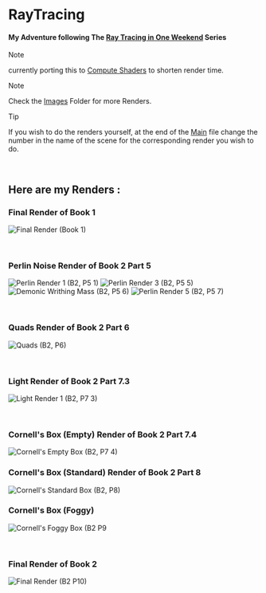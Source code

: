 # RayTracing 
#### My Adventure following The [Ray Tracing in One Weekend](https://raytracing.github.io/) Series


> [!NOTE]
> currently porting this to [Compute Shaders](https://github.com/Loris-Moreau/RayTracing/tree/Compute-Shader "Compute Shader Branch") to shorten render time.

> [!NOTE]
> Check the [Images](https://github.com/Loris-Moreau/RayTracing/tree/Raytracer-V2/Images "Images Folder") Folder for more Renders.

> [!TIP]
> If you wish to do the renders yourself, at the end of the [Main](https://github.com/Loris-Moreau/RayTracing/blob/Raytracer-V2/RayTracing/RayTracing.cpp "RayTracing.cpp") file change the number in the name of the scene for the corresponding render you wish to do.

<br>

## Here are my Renders :

### Final Render of Book 1
![Final Render (Book 1)](https://github.com/Loris-Moreau/RayTracing/blob/Raytracer-V2/Images/Final%20Render%20(B1).png)

<br>

### Perlin Noise Render of Book 2 Part 5
![Perlin Render 1 (B2, P5 1)](https://github.com/Loris-Moreau/RayTracing/blob/Raytracer-V2/Images/Perlin%20Render%201%20(B2%2C%20P5.1).png) ![Perlin Render 3 (B2, P5 5)](https://github.com/Loris-Moreau/RayTracing/blob/Raytracer-V2/Images/Perlin%20Render%203%20(B2%2C%20P5.5).png) ![Demonic Writhing Mass (B2, P5 6)](https://github.com/Loris-Moreau/RayTracing/blob/Raytracer-V2/Images/Demonic%20Writhing%20Mass%20(B2%2C%20P5.6).png "Demonic Writhing Mass") ![Perlin Render 5 (B2, P5 7)](https://github.com/Loris-Moreau/RayTracing/blob/Raytracer-V2/Images/Perlin%20Render%205%20(B2%2C%20P5.7).png) 

<br>

### Quads Render of Book 2 Part 6
![Quads (B2, P6)](https://github.com/Loris-Moreau/RayTracing/blob/Raytracer-V2/Images/Quads%20(B2%2C%20P6).png)

<br>

### Light Render of Book 2 Part 7.3
![Light Render 1 (B2, P7 3)](https://github.com/Loris-Moreau/RayTracing/blob/Raytracer-V2/Images/Light%20Render%201%20(B2%2C%20P7.3).png "The Darkness Looks Back")

<br>

### Cornell's Box (Empty) Render of Book 2 Part 7.4
![Cornell's Empty Box (B2, P7 4)](https://github.com/Loris-Moreau/RayTracing/blob/Raytracer-V2/Images/Cornell's%20Empty%20Box%20(B2%2C%20P7.4).png "Empty Corn")

### Cornell's Box (Standard) Render of Book 2 Part 8
![Cornell's Standard Box (B2, P8)](https://github.com/Loris-Moreau/RayTracing/blob/Raytracer-V2/Images/Cornell's%20Box%20(B2%2C%20P8).png "Also Corn")

### Cornell's Box (Foggy)
![Cornell's Foggy Box (B2 P9](https://github.com/Loris-Moreau/RayTracing/blob/Raytracer-V2/Images/Cornell's%20Foggy%20Box%20(B2%2C%20P9).png "Foggy Corn")

<br>

### Final Render of Book 2
![Final Render (B2 P10)](https://github.com/Loris-Moreau/RayTracing/blob/Raytracer-V2/Images/Final%20Render%20high-Res%20(B2).png "Final Render of book 2")


